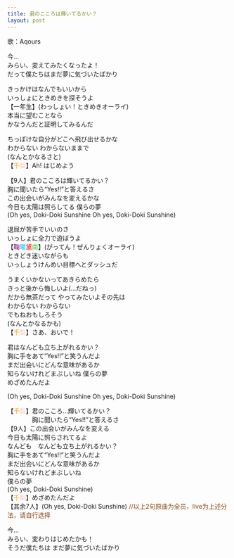 ```yaml
---
title: 君のこころは輝いてるかい？
layout: post
---
```

歌：Aqours

<p>今…<br />
みらい、変えてみたくなったよ！<br />
だって僕たちはまだ夢に気づいたばかり</p>

<p>きっかけはなんでもいいから<br />
いっしょにときめきを探そうよ<br />
【一年生】(わっしょい！ときめきオーライ)<br />
本当に望むことなら<br />
かなうんだと証明してみるんだ</p>

<p>ちっぽけな自分がどこへ飛び出せるかな<br />
わからない わからないままで<br />
(なんとかなるさと)<br />
【<font color="orange">千</font><font color="pink">梨</font>】Ah! はじめよう</p>

<p>【9人】君のこころは輝いてるかい？<br />
胸に聞いたら“Yes!!”と答えるさ<br />
この出会いがみんなを変えるかな<br />
今日も太陽は照らしてる 僕らの夢<br />
(Oh yes, Doki-Doki Sunshine Oh yes, Doki-Doki Sunshine)</p>

<p>退屈が苦手でいいのさ<br />
いっしょに全力で遊ぼうよ<br />
【<font color="purple">鞠</font><font color="deepskyblue">曜</font><font color="red">黛</font><font color="limegreen">南</font>】(がってん！ぜんりょくオーライ)<br />
ときどき迷いながらも<br />
いっしょうけんめい目標へとダッシュだ</p>

<p>うまくいかないってあきらめたら<br />
きっと後から悔しいよ(…だねっ)<br />
だから無茶だって やってみたいよその先は<br />
わからない わからない<br />
でもねおもしろそう<br />
(なんとかなるかも)<br />
【<font color="orange">千</font><font color="pink">梨</font>】さあ、おいで！</p>

<p>君はなんども立ち上がれるかい？<br />
胸に手をあて“Yes!!”と笑うんだよ<br />
まだ出会いにどんな意味があるか<br />
知らないけれどまぶしいね 僕らの夢<br />
めざめたんだよ</p>

<p>(Oh yes, Doki-Doki Sunshine Oh yes, Doki-Doki Sunshine)</p>

<p>【<font color="orange">千</font><font color="pink">梨</font>】君のこころ…輝いてるかい？<br />
　　　　胸に聞いたら“Yes!!”と答えるさ<br />
【9人】この出会いがみんなを変える<br />
今日も太陽に照らされてるよ<br />
なんども　なんども立ち上がれるかい？<br />
胸に手をあて“Yes!!”と笑うんだよ<br />
まだ出会いにどんな意味があるか<br />
知らないけれどまぶしいね<br />
僕らの夢<br />
(Oh yes, Doki-Doki Sunshine)<br />
【<font color="orange">千</font><font color="pink">梨</font>】めざめたんだよ<br />
【其余7人】(Oh yes, Doki-Doki Sunshine) <font color="saddlebrown">//以上2句原曲为全员，live为上述分法，请自行选择</font></p>

<p>今…<br />
みらい、変わりはじめたかも！<br />
そうだ僕たちは まだ夢に気づいたばかり</p>